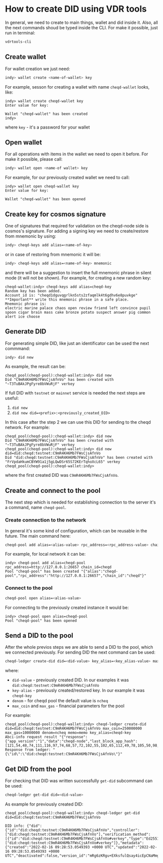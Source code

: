 # How to create DID using VDR tools

In general, we need to create to main things, wallet and did inside it.
Also, all the next commands shoud be typed inside the CLI. For make it possible, just run in terminal:

```bash
vdrtools-cli
```

## Create wallet

For wallet creation we just need:

```bash
indy> wallet create <name-of-wallet> key
```

For example, sesson for creating a wallet with name `cheqd-wallet` looks, like:

```text
indy> wallet create cheqd-wallet key
Enter value for key:

Wallet "cheqd-wallet" has been created
indy>
```

where `key` - it's a password for your wallet

## Open wallet

For all operations with items in the wallet we need to open it before. For make it possible, please call:

```bash
indy> wallet open <name-of wallet> key
```

For example, for our previously created wallet we need to call:

```text
indy> wallet open cheqd-wallet key
Enter value for key:

Wallet "cheqd-wallet" has been opened
```

## Create key for cosmos signature

One of signatures that required for validation on the cheqd-node side is cosmos's signature.
For adding a signing key we need to create/restore from mnemonic by using:

```bash
indy> cheqd-keys add alias=<name-of-key>
```

or in case of restoring from mnemonic it will be:

```bash
indy> cheqd-keys add alias=<name-of-key> mnemonic
```

and there will be a suggestion to insert the full mnemonic phrase in silent mode (it will not be shown).
For example, for creating a new random key:

```text
cheqd-wallet:indy> cheqd-keys add alias=cheqd-key
Random key has been added.
Account_id is: "cheqd1dguvqgrlkn5sts2zfaqmlk4t6gdhv6e8puvkge"
**Important** write this mnemonic phrase in a safe place.
Mnemonic phrase is:
electric marine palace chaos open review friend left convince pupil spoon cigar brain mass cake bronze potato suspect answer pig common alert ice choose
```

## Generate DID

For generating simple DID, like just an identificator can be used the next commmand:

```bash
indy> did new
```

As example, the result can be:

```text
cheqd_pool(cheqd-pool):cheqd-wallet:indy> did new
Did "C9mR4KH6Mb7FWsCjsAfnVo" has been created with "~T3TuBAkJPgFyre8bVWuRjF" verkey
```

If full DID with `testnet` or `mainnet` service is needed the next steps are useful:

1. `did new`
2. `did new did=<prefix>:<previously_created_DID>`
   
In this case after the step 2 we can use this DID for sending to the cheqd network.
For example:

```text
cheqd_pool(cheqd-pool):cheqd-wallet:indy> did new
Did "C9mR4KH6Mb7FWsCjsAfnVo" has been created with "~T3TuBAkJPgFyre8bVWuRjF" verkey
cheqd_pool(cheqd-pool):cheqd-wallet:indy> did new did=did:cheqd:testnet:C9mR4KH6Mb7FWsCjsAfnVo
Did "did:cheqd:testnet:C9mR4KH6Mb7FWsCjsAfnVo" has been created with "FrVpdaHkumCBYW91a1j5gLQwDSr65S72KErTqhoXcL65" verkey
cheqd_pool(cheqd-pool):cheqd-wallet:indy>
```

where the first created DID was `C9mR4KH6Mb7FWsCjsAfnVo`.

## Create and connect to the pool

The next step which is needed for establishing connection to the server it's a command, name `cheqd-pool`.

### Create connection to the network

In general it's some kind of configuration, which can be reusable in the future. The main command here:

```bash
cheqd-pool add alias=<alias-value> rpc_address=<rpc_address-value> chain_id=<chain_id-value>
```

For example, for local network it can be:

```text
indy> cheqd-pool add alias=cheqd-pool rpc_address=http://127.0.0.1:26657 chain_id=cheqd
Pool "cheqd-pool" has been created "{"alias":"cheqd-pool","rpc_address":"http://127.0.0.1:26657","chain_id":"cheqd"}"
```

### Connect to the pool

```bash
cheqd-pool open alias=<alias-value>
```

For connecting to the previously created instance it would be:

```text
indy> cheqd-pool open alias=cheqd-pool
Pool "cheqd-pool" has been opened
```

## Send a DID to the pool

After the whole previos steps we are able to send a DID to the pool, which we connected previously.
For sending DID the next command can be used:

```bash
cheqd-ledger create-did did=<did-value> key_alias=<key_alias-value> max_coin=<max_coin-value> max_gas=<max_gas-value> denom=<denom-value> [memo=<memo-value>] [simulate=<simulate-value>]
```

where:

- `did-value` - previously created DID. In our examples it was `did:cheqd:testnet:C9mR4KH6Mb7FWsCjsAfnVo`
- `key-alias` - previously created/restored key. In our example it was `cheqd-key`
- `denom`     - for cheqd pool the default value is `ncheq`
- `max_coin` and `max_gas` - financial parameters for the pool
  
For example:

```text
cheqd_pool(cheqd-pool):cheqd-wallet:indy> cheqd-ledger create-did did=did:cheqd:testnet:C9mR4KH6Mb7FWsCjsAfnVo max_coin=250000000 max_gas=10000000 denom=ncheq memo=memo key_alias=cheqd-key
Abci-info request result "{"response":{"app_version":"1","data":"cheqd-node","last_block_app_hash":[121,54,48,74,111,116,97,74,68,57,72,102,55,102,65,112,49,78,105,50,98,88,89,48,122,109,48,57,74,111,99,66,77,65,50,65,108,107,99,101,116,100,65,61],"last_block_height":"2100","version":"0.4.0"}}"
Response from ledger: "{\"id\":\"did:cheqd:testnet:C9mR4KH6Mb7FWsCjsAfnVo\"}"
```

## Get DID from the pool

For checking that DID was written successfully `get-did` subcommand can be used:

```bash
cheqd-ledger get-did did=<did-value>
```

As example for previously created DID:

```text
cheqd_pool(cheqd-pool):cheqd-wallet:indy> cheqd-ledger get-did did=did:cheqd:testnet:C9mR4KH6Mb7FWsCjsAfnVo

DID info: {"did":{"id":"did:cheqd:testnet:C9mR4KH6Mb7FWsCjsAfnVo","controller":["did:cheqd:testnet:C9mR4KH6Mb7FWsCjsAfnVo"],"verification_method":[{"id":"did:cheqd:testnet:C9mR4KH6Mb7FWsCjsAfnVo#verkey","type":"Ed25519VerificationKey2020","controller":"did:cheqd:testnet:C9mR4KH6Mb7FWsCjsAfnVo","public_key_multibase":"zFrVpdaHkumCBYW91a1j5gLQwDSr65S72KErTqhoXcL65"}],"authentication":["did:cheqd:testnet:C9mR4KH6Mb7FWsCjsAfnVo#verkey"]},"metadata":{"created":"2022-02-16 09:28:53.0549393 +0000 UTC","updated":"2022-02-16 09:28:53.0549393 +0000 UTC","deactivated":false,"version_id":"mRg6zKRgu+EXksfulQsay4icEpCNaMmgUQfxIyuXoCc="}}
```
